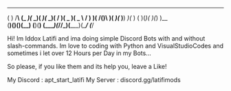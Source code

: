  __      __   ____  ____  ____  ____  __  __  _____  ____   ___ 
(  )    /__\ (_  _)(_  _)( ___)(_  _)(  \/  )(  _  )(  _ \ / __)
 )(__  /(__)\  )(   _)(_  )__)  _)(_  )    (  )(_)(  )(_) )\__ \
(____)(__)(__)(__) (____)(__)  (____)(_/\/\_)(_____)(____/ (___/

Hi! Im Iddox Latifi and ima doing simple Discord Bots with and without slash-commands.
Im love to coding with Python and VisualStudioCodes and sometimes i let over 12 Hours per Day in my Bots...

So please, if you like them and its help you, leave a Like! 

My Discord : apt_start_latifi
My Server : discord.gg/latifimods

